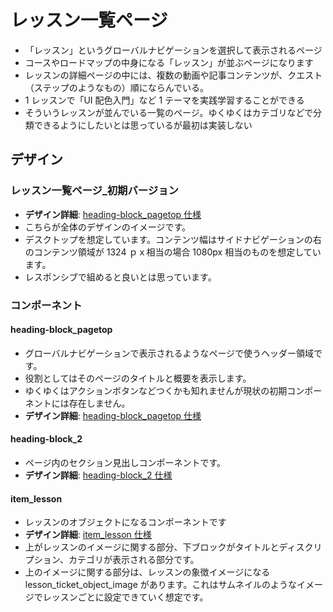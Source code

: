 # レッスン一覧ページ

- 「レッスン」というグローバルナビゲーションを選択して表示されるページ
- コースやロードマップの中身になる「レッスン」が並ぶページになります
- レッスンの詳細ページの中には、複数の動画や記事コンテンツが、クエスト（ステップのようなもの）順にならんでいる。
- 1 レッスンで「UI 配色入門」など 1 テーマを実践学習することができる
- そういうレッスンが並んでいる一覧のページ。ゆくゆくはカテゴリなどで分類できるようにしたいとは思っているが最初は実装しない

## デザイン

### レッスン一覧ページ\_初期バージョン

- **デザイン詳細**: [heading-block_pagetop 仕様](./figma-specs/lesson-list/total.md)
- こちらが全体のデザインのイメージです。
- デスクトップを想定しています。コンテンツ幅はサイドナビゲーションの右のコンテンツ領域が 1324 ｐｘ相当の場合 1080px 相当のものを想定しています。
- レスポンシブで組めると良いとは思っています。

### コンポーネント

#### heading-block_pagetop

- グローバルナビゲーションで表示されるようなページで使うヘッダー領域です。
- 役割としてはそのページのタイトルと概要を表示します。
- ゆくゆくはアクションボタンなどつくかも知れませんが現状の初期コンポーネントには存在しません。
- **デザイン詳細**: [heading-block_pagetop 仕様](./figma-specs/lesson-list/heading-block-pagetop.md)

#### heading-block_2

- ページ内のセクション見出しコンポーネントです。
- **デザイン詳細**: [heading-block_2 仕様](./figma-specs/lesson-list/heading-block-2.md)

#### item_lesson

- レッスンのオブジェクトになるコンポーネントです
- **デザイン詳細**: [item_lesson 仕様](./figma-specs/lesson-list/item-lesson.md)
- 上がレッスンのイメージに関する部分、下ブロックがタイトルとディスクリプション、カテゴリが表示される部分です。
- 上のイメージに関する部分は、レッスンの象徴イメージになる lesson_ticket_object_image があります。これはサムネイルのようなイメージでレッスンごとに設定できていく想定です。
